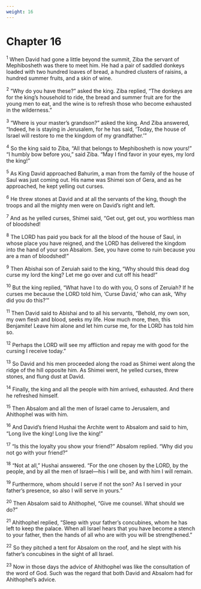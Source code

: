 ```yaml
---
weight: 16
---
```


# Chapter 16

<sup>1</sup> When David had gone a little beyond the summit, Ziba the servant of Mephibosheth was there to meet him. He had a pair of saddled donkeys loaded with two hundred loaves of bread, a hundred clusters of raisins, a hundred summer fruits, and a skin of wine. 

<sup>2</sup> “Why do you have these?” asked the king. Ziba replied, “The donkeys are for the king’s household to ride, the bread and summer fruit are for the young men to eat, and the wine is to refresh those who become exhausted in the wilderness.” 

<sup>3</sup> “Where is your master’s grandson?” asked the king. And Ziba answered, “Indeed, he is staying in Jerusalem, for he has said, ‘Today, the house of Israel will restore to me the kingdom of my grandfather.’” 

<sup>4</sup> So the king said to Ziba, “All that belongs to Mephibosheth is now yours!” “I humbly bow before you,” said Ziba. “May I find favor in your eyes, my lord the king!” 

<sup>5</sup> As King David approached Bahurim, a man from the family of the house of Saul was just coming out. His name was Shimei son of Gera, and as he approached, he kept yelling out curses. 

<sup>6</sup> He threw stones at David and at all the servants of the king, though the troops and all the mighty men were on David’s right and left. 

<sup>7</sup> And as he yelled curses, Shimei said, “Get out, get out, you worthless man of bloodshed! 

<sup>8</sup> The LORD has paid you back for all the blood of the house of Saul, in whose place you have reigned, and the LORD has delivered the kingdom into the hand of your son Absalom. See, you have come to ruin because you are a man of bloodshed!” 

<sup>9</sup> Then Abishai son of Zeruiah said to the king, “Why should this dead dog curse my lord the king? Let me go over and cut off his head!” 

<sup>10</sup> But the king replied, “What have I to do with you, O sons of Zeruiah? If he curses me because the LORD told him, ‘Curse David,’ who can ask, ‘Why did you do this?’” 

<sup>11</sup> Then David said to Abishai and to all his servants, “Behold, my own son, my own flesh and blood, seeks my life. How much more, then, this Benjamite! Leave him alone and let him curse me, for the LORD has told him so. 

<sup>12</sup> Perhaps the LORD will see my affliction and repay me with good for the cursing I receive today.” 

<sup>13</sup> So David and his men proceeded along the road as Shimei went along the ridge of the hill opposite him. As Shimei went, he yelled curses, threw stones, and flung dust at David. 

<sup>14</sup> Finally, the king and all the people with him arrived, exhausted. And there he refreshed himself. 

<sup>15</sup> Then Absalom and all the men of Israel came to Jerusalem, and Ahithophel was with him. 

<sup>16</sup> And David’s friend Hushai the Archite went to Absalom and said to him, “Long live the king! Long live the king!” 

<sup>17</sup> “Is this the loyalty you show your friend?” Absalom replied. “Why did you not go with your friend?” 

<sup>18</sup> “Not at all,” Hushai answered. “For the one chosen by the LORD, by the people, and by all the men of Israel—his I will be, and with him I will remain. 

<sup>19</sup> Furthermore, whom should I serve if not the son? As I served in your father’s presence, so also I will serve in yours.” 

<sup>20</sup> Then Absalom said to Ahithophel, “Give me counsel. What should we do?” 

<sup>21</sup> Ahithophel replied, “Sleep with your father’s concubines, whom he has left to keep the palace. When all Israel hears that you have become a stench to your father, then the hands of all who are with you will be strengthened.” 

<sup>22</sup> So they pitched a tent for Absalom on the roof, and he slept with his father’s concubines in the sight of all Israel. 

<sup>23</sup> Now in those days the advice of Ahithophel was like the consultation of the word of God. Such was the regard that both David and Absalom had for Ahithophel’s advice. 


